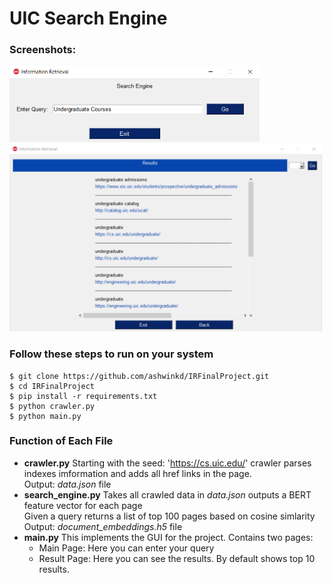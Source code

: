 # UIC Search Engine

### Screenshots:

<img src="https://github.com/ashwinkd/IRFinalProject/blob/master/Screenshots/main_page.png" alt="Main Page" width="400"/>  <img src="https://github.com/ashwinkd/IRFinalProject/blob/master/Screenshots/result_page.png" alt="Result Page" width="500"/>


### Follow these steps to run on your system
```
$ git clone https://github.com/ashwinkd/IRFinalProject.git
$ cd IRFinalProject
$ pip install -r requirements.txt
$ python crawler.py
$ python main.py
```


### Function of Each File

* **crawler.py** 
    Starting with the seed: 'https://cs.uic.edu/' crawler parses indexes imformation and adds all href links in the page.<br>
    Output: *data.json* file
* **search_engine.py**
    Takes all crawled data in *data.json* outputs a BERT feature vector for each page<br>
    Given a query returns a list of top 100 pages based on cosine simlarity
    Output: *document_embeddings.h5* file
* **main.py**
    This implements the GUI for the project. Contains two pages:
    * Main Page: Here you can enter your query
    * Result Page: Here you can see the results. By default shows top 10 results.
    
